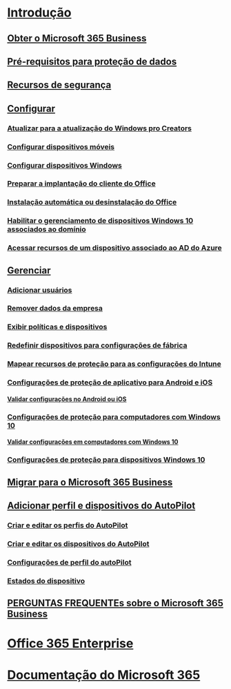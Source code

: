 # [Introdução](microsoft-365-business-overview.md)
## [Obter o Microsoft 365 Business](sign-up.md)
## [Pré-requisitos para proteção de dados](pre-requisites-for-data-protection.md)
## [Recursos de segurança](security-features.md)
## [Configurar](set-up.md)
### [Atualizar para a atualização do Windows pro Creators](upgrade-to-windows-pro-creators-update.md)
### [Configurar dispositivos móveis](set-up-mobile-devices.md)
### [Configurar dispositivos Windows](set-up-windows-devices.md)
### [Preparar a implantação do cliente do Office](prepare-for-office-client-deployment.md)
### [Instalação automática ou desinstalação do Office](auto-install-or-uninstall-office.md)
### [Habilitar o gerenciamento de dispositivos Windows 10 associados ao domínio](manage-windows-devices.md)
### [Acessar recursos de um dispositivo associado ao AD do Azure](access-resources.md)
## [Gerenciar](manage.md)
### [Adicionar usuários](add-users-m365b.md)
### [Remover dados da empresa](remove-company-data.md)
### [Exibir políticas e dispositivos](view-policies-and-devices.md)
### [Redefinir dispositivos para configurações de fábrica](reset-devices-to-factory-settings.md)
### [Mapear recursos de proteção para as configurações do Intune](map-protection-features-to-intune-settings.md)
### [Configurações de proteção de aplicativo para Android e iOS](app-protection-settings-for-android-and-ios.md)
#### [Validar configurações no Android ou iOS](validate-settings-on-android-or-ios.md)
### [Configurações de proteção para computadores com Windows 10](protection-settings-for-windows-10-pcs.md)
#### [Validar configurações em computadores com Windows 10](validate-settings-on-windows-10-pcs.md)
### [Configurações de proteção para dispositivos Windows 10](protection-settings-for-windows-10-devices.md)
## [Migrar para o Microsoft 365 Business](migrate-to-microsoft-365-business.md)
## [Adicionar perfil e dispositivos do AutoPilot](add-autopilot-devices-and-profile.md)
### [Criar e editar os perfis do AutoPilot](create-and-edit-autopilot-profiles.md)
### [Criar e editar os dispositivos do AutoPilot](create-and-edit-autopilot-devices.md)
### [Configurações de perfil do autoPilot](autopilot-profile-settings.md)
### [Estados do dispositivo](device-states.md)
## [PERGUNTAS FREQUENTEs sobre o Microsoft 365 Business](support/microsoft-365-business-faqs.md)
# [Office 365 Enterprise](https://docs.microsoft.com/office365/enterprise)
# [Documentação do Microsoft 365](https://docs.microsoft.com/microsoft-365)